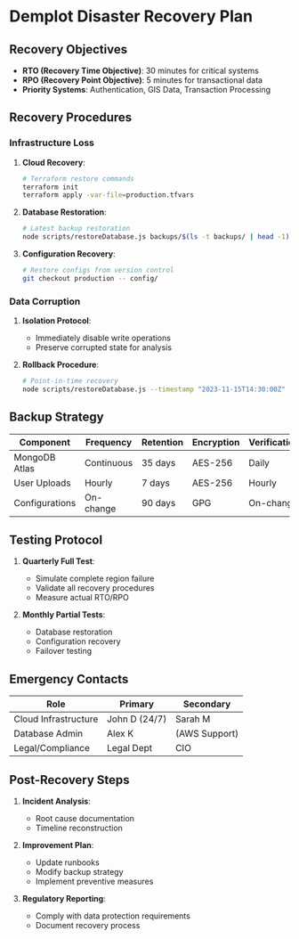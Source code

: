 # Demplot Disaster Recovery Plan

## Recovery Objectives
- **RTO (Recovery Time Objective)**: 30 minutes for critical systems
- **RPO (Recovery Point Objective)**: 5 minutes for transactional data
- **Priority Systems**: Authentication, GIS Data, Transaction Processing

## Recovery Procedures

### Infrastructure Loss
1. **Cloud Recovery**:
   ```bash
   # Terraform restore commands
   terraform init
   terraform apply -var-file=production.tfvars
   ```

2. **Database Restoration**:
   ```bash
   # Latest backup restoration
   node scripts/restoreDatabase.js backups/$(ls -t backups/ | head -1)
   ```

3. **Configuration Recovery**:
   ```bash
   # Restore configs from version control
   git checkout production -- config/
   ```

### Data Corruption
1. **Isolation Protocol**:
   - Immediately disable write operations
   - Preserve corrupted state for analysis

2. **Rollback Procedure**:
   ```bash
   # Point-in-time recovery
   node scripts/restoreDatabase.js --timestamp "2023-11-15T14:30:00Z"
   ```

## Backup Strategy
| Component       | Frequency | Retention | Encryption | Verification |
|-----------------|-----------|-----------|------------|--------------|
| MongoDB Atlas   | Continuous | 35 days  | AES-256    | Daily        |
| User Uploads    | Hourly     | 7 days   | AES-256    | Hourly       |
| Configurations  | On-change  | 90 days  | GPG        | On-change    |

## Testing Protocol
1. **Quarterly Full Test**:
   - Simulate complete region failure
   - Validate all recovery procedures
   - Measure actual RTO/RPO

2. **Monthly Partial Tests**:
   - Database restoration
   - Configuration recovery
   - Failover testing

## Emergency Contacts
| Role                | Primary       | Secondary     |
|---------------------|---------------|---------------|
| Cloud Infrastructure| John D (24/7) | Sarah M       |
| Database Admin      | Alex K        | (AWS Support) |
| Legal/Compliance    | Legal Dept    | CIO           |

## Post-Recovery Steps
1. **Incident Analysis**:
   - Root cause documentation
   - Timeline reconstruction

2. **Improvement Plan**:
   - Update runbooks
   - Modify backup strategy
   - Implement preventive measures

3. **Regulatory Reporting**:
   - Comply with data protection requirements
   - Document recovery process
